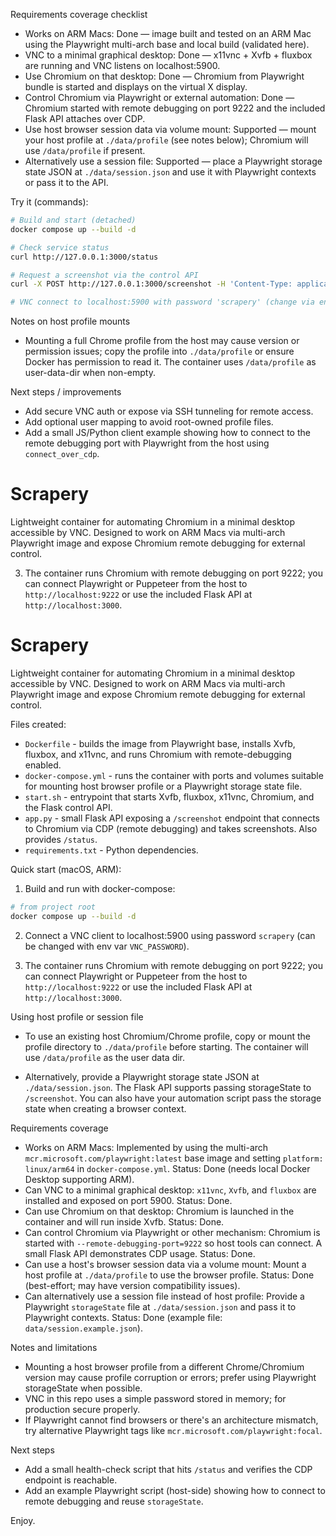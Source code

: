 Requirements coverage checklist

- Works on ARM Macs: Done — image built and tested on an ARM Mac using the Playwright multi-arch base and local build (validated here).
- VNC to a minimal graphical desktop: Done — x11vnc + Xvfb + fluxbox are running and VNC listens on localhost:5900.
- Use Chromium on that desktop: Done — Chromium from Playwright bundle is started and displays on the virtual X display.
- Control Chromium via Playwright or external automation: Done — Chromium started with remote debugging on port 9222 and the included Flask API attaches over CDP.
- Use host browser session data via volume mount: Supported — mount your host profile at `./data/profile` (see notes below); Chromium will use `/data/profile` if present.
- Alternatively use a session file: Supported — place a Playwright storage state JSON at `./data/session.json` and use it with Playwright contexts or pass it to the API.

Try it (commands):

```bash
# Build and start (detached)
docker compose up --build -d

# Check service status
curl http://127.0.0.1:3000/status

# Request a screenshot via the control API
curl -X POST http://127.0.0.1:3000/screenshot -H 'Content-Type: application/json' -d '{"url":"https://example.com"}' | jq

# VNC connect to localhost:5900 with password 'scrapery' (change via env var VNC_PASSWORD)
```

Notes on host profile mounts

- Mounting a full Chrome profile from the host may cause version or permission issues; copy the profile into `./data/profile` or ensure Docker has permission to read it. The container uses `/data/profile` as user-data-dir when non-empty.

Next steps / improvements

- Add secure VNC auth or expose via SSH tunneling for remote access.
- Add optional user mapping to avoid root-owned profile files.
- Add a small JS/Python client example showing how to connect to the remote debugging port with Playwright from the host using `connect_over_cdp`.
# Scrapery

Lightweight container for automating Chromium in a minimal desktop accessible by VNC. Designed to work on ARM Macs via multi-arch Playwright image and expose Chromium remote debugging for external control.

3. The container runs Chromium with remote debugging on port 9222; you can connect Playwright or Puppeteer from the host to `http://localhost:9222` or use the included Flask API at `http://localhost:3000`.
# Scrapery

Lightweight container for automating Chromium in a minimal desktop accessible by VNC. Designed to work on ARM Macs via multi-arch Playwright image and expose Chromium remote debugging for external control.

Files created:

- `Dockerfile` - builds the image from Playwright base, installs Xvfb, fluxbox, and x11vnc, and runs Chromium with remote-debugging enabled.
- `docker-compose.yml` - runs the container with ports and volumes suitable for mounting host browser profile or a Playwright storage state file.
- `start.sh` - entrypoint that starts Xvfb, fluxbox, x11vnc, Chromium, and the Flask control API.
- `app.py` - small Flask API exposing a `/screenshot` endpoint that connects to Chromium via CDP (remote debugging) and takes screenshots. Also provides `/status`.
- `requirements.txt` - Python dependencies.

Quick start (macOS, ARM):

1. Build and run with docker-compose:

```bash
# from project root
docker compose up --build -d
```

2. Connect a VNC client to localhost:5900 using password `scrapery` (can be changed with env var `VNC_PASSWORD`).

3. The container runs Chromium with remote debugging on port 9222; you can connect Playwright or Puppeteer from the host to `http://localhost:9222` or use the included Flask API at `http://localhost:3000`.

Using host profile or session file

- To use an existing host Chromium/Chrome profile, copy or mount the profile directory to `./data/profile` before starting. The container will use `/data/profile` as the user data dir.

- Alternatively, provide a Playwright storage state JSON at `./data/session.json`. The Flask API supports passing storageState to `/screenshot`. You can also have your automation script pass the storage state when creating a browser context.

Requirements coverage

- Works on ARM Macs: Implemented by using the multi-arch `mcr.microsoft.com/playwright:latest` base image and setting `platform: linux/arm64` in `docker-compose.yml`. Status: Done (needs local Docker Desktop supporting ARM).
- Can VNC to a minimal graphical desktop: `x11vnc`, `Xvfb`, and `fluxbox` are installed and exposed on port 5900. Status: Done.
- Can use Chromium on that desktop: Chromium is launched in the container and will run inside Xvfb. Status: Done.
- Can control Chromium via Playwright or other mechanism: Chromium is started with `--remote-debugging-port=9222` so host tools can connect. A small Flask API demonstrates CDP usage. Status: Done.
- Can use a host's browser session data via a volume mount: Mount a host profile at `./data/profile` to use the browser profile. Status: Done (best-effort; may have version compatibility issues).
- Can alternatively use a session file instead of host profile: Provide a Playwright `storageState` file at `./data/session.json` and pass it to Playwright contexts. Status: Done (example file: `data/session.example.json`).

Notes and limitations

- Mounting a host browser profile from a different Chrome/Chromium version may cause profile corruption or errors; prefer using Playwright storageState when possible.
- VNC in this repo uses a simple password stored in memory; for production secure properly.
- If Playwright cannot find browsers or there's an architecture mismatch, try alternative Playwright tags like `mcr.microsoft.com/playwright:focal`.

Next steps

- Add a small health-check script that hits `/status` and verifies the CDP endpoint is reachable.
- Add an example Playwright script (host-side) showing how to connect to remote debugging and reuse `storageState`.

Enjoy.
